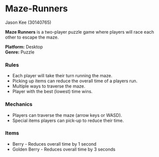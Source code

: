 # Maze-Runners

Jason Kee (30140765)

**Maze Runners** is a two-player puzzle game where players will race each other to escape the maze.

**Platform:** Desktop <br>
**Genre:** Puzzle

### Rules

- Each player will take their turn running the maze.
- Picking up items can reduce the overall time of a players run.
- Multiple ways to traverse the maze.
- Player with the best (lowest) time wins.

### Mechanics

- Players can traverse the maze (arrow keys or WASD).
- Special items players can pick-up to reduce their time.

### Items

- Berry - Reduces overall time by 1 second
- Golden Berry - Reduces overall time by 3 seconds
